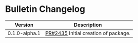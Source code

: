 # Bulletin Changelog

| Version | Description |
|---------|-------------|
| 0.1.0-alpha.1   | [PR#2435](https://github.com/BBC-News/psammead/pull/2435) Initial creation of package. |
